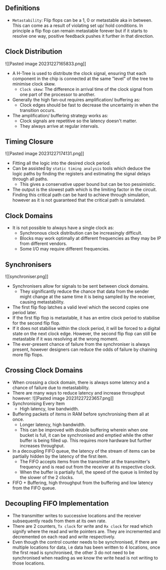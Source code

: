 ## Definitions
* `Metastability`: Flip flops can be a 1, 0 or metastable aka in between. This can come as a result of violating set up/ hold conditions. In principle a flip flop can remain metastable forever but if it starts to resolve one way, positive feedback pushes it further in that direction.

## Clock Distribution
![[Pasted image 20231227165833.png]]
* A H-Tree is used to distribute the clock signal, ensuring that each component in the chip is connected at the same "level" of the tree to minimise clock skew.
	* `Clock skew`: The difference in arrival time of the clock signal from one part of the processor to another.
* Generally the high fan-out requires amplification/ buffering as:
	* Clock edges should be fast to decrease the uncertainty in when the transition occurs.
* The amplification/ buffering strategy works as:
	* Clock signals are repetitive so the latency doesn't matter. 
	* They always arrive at regular intervals.

## Timing Closure
![[Pasted image 20231227174131.png]]
* Fitting all the logic into the desired clock period.
* Can be assisted by `static timing analysis` tools which deduce the logic paths by finding the registers and estimating the signal delays through all paths.
	* This gives a conservative upper bound but can be too pessimistic.
* The output is the slowest path which is the limiting factor in the circuit. Finding this critical path can be hard to achieve through simulation, however as it is not guaranteed that the critical path is simulated.

## Clock Domains
* It is not possible to always have a single clock as:
	* Synchronous clock distribution can be increasingly difficult.
	* Blocks may work optimally at different frequencies as they may be IP from different vendors.
	* Some I/O may require different frequencies.

## Synchronisers
![[synchroniser.png]]
* Synchronisers allow for signals to be sent between clock domains.
	* They significantly reduce the chance that data from the sender might change at the same time it is being sampled by the receiver, causing metastability.
* The first flip flop latches a valid level which the second copies one period later.
* If the first flip flop is metastable, it has an entire clock period to stabilise for the second flip flop.
* If it does not stabilise within the clock period, it will be forced to a digital state on the next clock edge. However, the second flip flop can still be metastable if it was resolving at the wrong moment.
* The ever-present chance of failure from the synchroniser is always present, however designers can reduce the odds of failure by chaining more flip flops.

## Crossing Clock Domains
* When crossing a clock domain, there is always some latency and a chance of failure due to metastability.
* There are many ways to reduce latency and increase throughput however:
![[Pasted image 20231227223657.png]]
* Synchronising Every Item
	* High latency, low bandwidth.
* Buffering packets of items in RAM before synchronising them all at once.
	* Longer latency, high bandwidth.
	* This can be improved with double buffering wherein when one bucket is full, it can be synchronised and emptied while the other buffer is being filled up. This requires more hardware but further increases throughput.
* In a decoupling FIFO queue, the latency of the stream of items can be partially hidden by the latency of the first item.
	* The FIFO accepts items from the transmitter at the transmitter's frequency and is read out from the receiver at its respective clock.
	* When the buffer is partially full, the speed of the queue is limited by the slower of the 2 clocks.
* FIFO + Buffering, high throughput from the buffering and low latency from the FIFO queue.

## Decoupling FIFO Implementation 
* The transmitter writes to successive locations and the receiver subsequently reads from them at its own rate.
* There are 2 counters, `Tx clock` for write and `Rx clock` for read which signify where the read and write pointers are. They are incremented and decremented on each read and write respectively.
* Even though the control counter needs to be synchronised, if there are multiple locations for data, i.e data has been written to 4 locations, once the first read is synchronised, the other 3 do not need to be synchronised when reading as we know the write head is not writing to those locations.